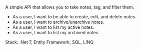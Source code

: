 A simple API that allows you to take notes, tag, and filter them.

- As a user, I want to be able to create, edit, and delete notes.
- As a user, I want to archive/unarchive notes.
- As a user, I want to list my active notes.
- As a user, I want to list my archived notes.

Stack: .Net 7, Entity Framework, SQL, LINQ
